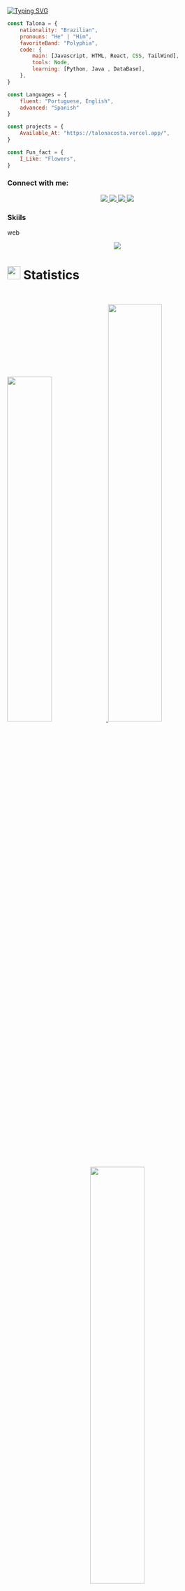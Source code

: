 [![Typing SVG](http://readme-typing-svg.herokuapp.com?font=Poppins&size=24&pause=1000&color=864CF7&center=true&random=false&width=435&lines=Hi+%F0%9F%91%8B%2C+I'm+Talona;I'm+a+Software+engineer;I'm+from+Brasil;I'm+20+years+old;I+like+flowers)](https://git.io/typing-svg) 


```javascript
const Talona = {
    nationality: "Brazilian",
    pronouns: "He" | "Him",
    favoriteBand: "Polyphia",
    code: {
        main: [Javascript, HTML, React, CSS, TailWind],
        tools: Node,
        learning: [Python, Java , DataBase],
    },
}

const Languages = {
    fluent: "Portuguese, English",
    advanced: "Spanish"
}

const projects = {
    Available_At: "https://talonacosta.vercel.app/",
}

const Fun_fact = {
    I_Like: "Flowers",
}
```

<h3 align="left">Connect with me:</h3>



<p align="center">
  <a href="talonacontato@gmail.com">
    <img src="https://skillicons.dev/icons?i=gmail" />
  </a>

<a href="talonacontato@gmail.com">
    <img src="https://skillicons.dev/icons?i=twitter" />
  </a>

  <a href="https://linkedin.com/in/talona-costa">
    <img src="https://skillicons.dev/icons?i=linkedin" />
  </a>

  <a href="https://discord.gg/f5dBAWrXkB">
    <img src="https://skillicons.dev/icons?i=Discord" />
  </a>
    
</p>

<h3 align="left"> Skiils </h3>

<p align="left">
    web
    <p align="center">
  <a href="https://talonacosta.vercel.app/Link"> 
    <img src="https://skillicons.dev/icons?i=js,html,css,figma,git,github"/>
  </a>
        </p>
</p>


# <img src="https://media4.giphy.com/media/MIGbtLZoVjbl0bYbAd/giphy.gif?cid=ecf05e472t2h0i8d7dcjaoau9iqtchhr899hxmpxzzgc7lyw&rid=giphy.gif" width="30"> Statistics

<br/>

<p align="left">
  <a href="[https://talonacosta.vercel.app/](https://talonacosta.vercel.app/)">
    <img width="45%" src="https://github-readme-stats.vercel.app/api?username=Talonacosta&theme=midnight-purple&show&hide_border=false&count_private=true">
    <img width="49.5%" src="https://github-readme-streak-stats.herokuapp.com/?user=Talonacosta&theme=midnight-purple&hide_border=false">		  
  </a>
</p>

<br>

<p align="center">
  <a href="[https://talonacosta.vercel.app/](https://talonacosta.vercel.app/)">
    <img width="49.5%" src="https://github-readme-stats.vercel.app/api/top-langs/?username=Talonacosta&theme=midnight-purple&show_icons=true&hide_border=false&layout=compact">
  </a>
</p>

![Talonacosta's github activity graph](https://github-readme-activity-graph.vercel.app/graph?username=Talonacosta&bg_color=000000&color=ffffff&line=aa55ff&point=ffffff&area=true&hide_border=true)

<p align="center" >
    Visitors Count

</p> 


<p align="center"><img src="https://visit-counter.vercel.app/counter.png?page=https%3A%2F%2Fgithub.com%2FTalonacosta&s=40&c=5700ae&bg=00000000&no=7&ff=electrolize&tb=Visits%3A++&ta=" alt="visits "></p>


## <img src="https://user-images.githubusercontent.com/82110564/189553856-2e7f8f30-80b4-484f-bfaa-9e5eb10f24e5.gif" width="30">About Me


Olá! Sou Talona, um desenvolvedor apaixonado baseado no Brasil, sempre em busca de novos desafios e oportunidades para expandir meu conhecimento e habilidades. Com uma sólida formação em ciência da computação e anos de experiência prática, estou constantemente mergulhando em projetos criativos e inovadores que me permitem explorar meu potencial ao máximo.

Minha jornada no mundo da programação começou com uma fascinação pela capacidade de criar soluções práticas e eficientes para problemas complexos. Ao longo dos anos, desenvolvi habilidades em uma variedade de linguagens e tecnologias, desde linguagens de programação como JavaScript e Python até frameworks modernos como React e Node.js. Estou sempre buscando aprender mais e me manter atualizado com as últimas tendências e práticas da indústria.

Além do desenvolvimento de software, tenho um interesse especial em compartilhar meu conhecimento com os outros. Seja através de mentorias, escrevendo artigos ou participando de comunidades de desenvolvedores, estou sempre procurando maneiras de contribuir para a comunidade e ajudar outros aspirantes a desenvolvedores a alcançar seu potencial máximo.

Quando não estou codificando, você pode me encontrar explorando a natureza, praticando esportes ao ar livre ou simplesmente relaxando com um bom livro. Acredito na importância de equilibrar trabalho e lazer para uma vida saudável e gratificante. Estou sempre aberto a novas conexões e oportunidades de colaboração, então não hesite em entrar em contato!

<br>

![Talona's github activity graph](https://ssr-contributions-svg.vercel.app/_/Talonacosta?chart=3dbar&gap=0.6&scale=2&flatten=2&animation=wave&animation_duration=1&animation_delay=0.05&animation_amplitude=20&animation_frequency=0.5&animation_wave_center=10_0&format=svg&weeks=30&theme=purple&dark=true) 



